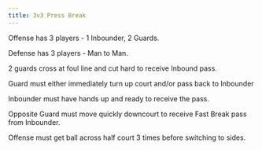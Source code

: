 ```yaml
---
title: 3v3 Press Break
---
```

Offense has 3 players - 1 Inbounder, 2 Guards.

Defense has 3 players - Man to Man.

2 guards cross at foul line and cut hard to receive Inbound pass.

Guard must either immediately turn up court and/or pass back to Inbounder

Inbounder must have hands up and ready to receive the pass.  

Opposite Guard must move quickly downcourt to receive Fast Break pass from Inbounder.

Offense must get ball across half court 3 times before switching to sides.